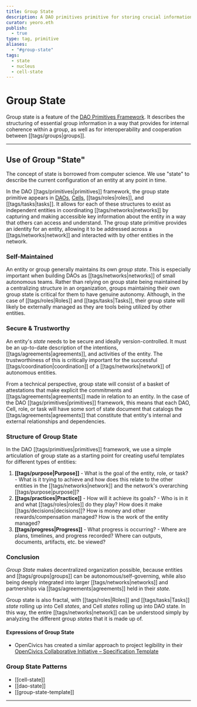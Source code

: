 ```yaml
---
title: Group State
description: A DAO primitives primitive for storing crucial information about a DAO, Cell, Role of Task.
curator: yeoro.eth
publish:
  - true
type: tag, primitive
aliases:
  - "#group-state"
tags: 
  - state
  - nucleus 
  - cell-state
---
```


# Group State

Group state is a feature of the [DAO Primitives Framework](notes/dao-primitives/framework/readme.md). It describes the structuring of essential group information in a way that provides for internal coherence within a group, as well as for interoperability and cooperation between [[tags/groups|groups]].

---

## Use of Group "State"

The concept of state is borrowed from computer science. We use "state" to describe the current configuration of an entity at any point in time.

In the DAO [[tags/primitives|primitives]] framework, the group state primitive appears in [DAOs](tags/daos.md), [Cells](notes/dao-primitives/patterns/cell-working-group.md), [[tags/roles|roles]], and [[tags/tasks|tasks]]. It allows for each of these structures to exist as independent entities in coordinating [[tags/networks|networks]] by capturing and making accessible key information about the entity in a way that others can access and understand. The group state primitive provides an identity for an entity, allowing it to be addressed across a [[tags/networks|network]] and interacted with by other entities in the network.

### Self-Maintained

An entity or group generally maintains its own _group state_. This is especially important when building DAOs as [[tags/networks|networks]] of small autonomous teams. Rather than relying on group state being maintained by a centralizing structure in an organization, groups maintaining their own group state is critical for them to have genuine autonomy. Although, in the case of [[tags/roles|Roles]] and [[tags/tasks|Tasks]], their group state will likely be externally managed as they are tools being utilized by other entities.

### Secure & Trustworthy

An entity's _state_ needs to be secure and ideally version-controlled. It must be an up-to-date description of the intentions, [[tags/agreements|agreements]], and activities of the entity. The trustworthiness of this is critically important for the successful [[tags/coordination|coordination]] of a [[tags/networks|network]] of autonomous entities.

From a technical perspective, group state will consist of a basket of attestations that make explicit the commitments and [[tags/agreements|agreements]] made in relation to an entity. In the case of the DAO [[tags/primitives|primitives]] framework, this means that each DAO, Cell, role, or task will have some sort of state document that catalogs the [[tags/agreements|agreements]] that constitute that entity's internal and external relationships and dependencies.

### Structure of Group State

In the DAO [[tags/primitives|primitives]] framework, we use a simple articulation of group state as a starting point for creating useful templates for different types of entities:

1. **[[tags/purpose|Purpose]]** - What is the goal of the entity, role, or task? - What is it trying to achieve and how does this relate to the other entities in the [[tags/networks|network]] and the network's overarching [[tags/purpose|purpose]]?
2. **[[tags/practices|Practice]]** - How will it achieve its goals? - Who is in it and what [[tags/roles|roles]] do they play? How does it make [[tags/decisions|decisions]]? How is money and other rewards/compensation managed? How is the work of the entity managed?
3. **[[tags/progress|Progress]]** - What progress is occurring? - Where are plans, timelines, and progress recorded? Where can outputs, documents, artifacts, etc. be viewed?

### Conclusion

_Group State_ makes decentralized organization possible, because entities and [[tags/groups|groups]] can be autonomous/self-governing, while also being deeply integrated into larger [[tags/networks|networks]] and partnerships via [[tags/agreements|agreements]] held in their _state._

Group state is also fractal, with [[tags/roles|Roles]] and [[tags/tasks|Tasks]] _state_ rolling up into Cell _states_, and Cell _states_ rolling up into DAO state. In this way, the entire [[tags/networks|network]] can be understood simply by analyzing the different group _states_ that it is made up of.

#### Expressions of Group State

- OpenCivics has created a similar approach to project legibility in their [OpenCivics Collaborative Initiative – Specification Template](OpenCivics%20Collaborative%20Initiative%20%E2%80%93%20Specification%20Template.md)

### Group State Patterns

- [[cell-state]]
- [[dao-state]]
- [[group-state-template]]



---














